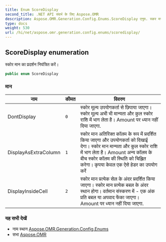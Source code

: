 ```yaml
---
title: Enum ScoreDisplay
second_title: .NET API संदर्भ के लिए Aspose.OMR
description: Aspose.OMR.Generation.Config.Enums.ScoreDisplay एनुम. स्कर मन क प्रदर्शन नयंत्रत करें
type: docs
weight: 530
url: /hi/net/aspose.omr.generation.config.enums/scoredisplay/
---
```

## ScoreDisplay enumeration

स्कोर मान का प्रदर्शन नियंत्रित करें।

```csharp
public enum ScoreDisplay
```

### मान

| नाम | कीमत | विवरण |
| --- | --- | --- |
| DontDisplay | `0` | स्कोर मूल्य उपयोगकर्ता से छिपाया जाएगा। स्कोर मूल्य अभी भी मान्यता और कुल स्कोर राशि में भाग लेता है। Amount पर ध्यान नहीं दिया जाएगा. |
| DisplayAsExtraColumn | `1` | स्कोर मान अतिरिक्त कॉलम के रूप में प्रदर्शित किया जाएगा और उपयोगकर्ता को दिखाई देगा। स्कोर मान मान्यता और कुल स्कोर राशि में भाग लेता है। Amount अन्य कॉलम के बीच स्कोर कॉलम की स्थिति को चिह्नित करेगा। कृपया केवल एक ऐसे हेडर का उपयोग करें |
| DisplayInsideCell | `2` | स्कोर मान प्रत्येक सेल के अंदर प्रदर्शित किया जाएगा। स्कोर मान प्रत्येक बबल के अंदर स्थान होगा। वर्तमान संस्करण में - एक अंक प्रति बबल या अपवाद फेंका जाएगा। Amount पर ध्यान नहीं दिया जाएगा. |

### यह सभी देखें

* नाम स्थान [Aspose.OMR.Generation.Config.Enums](../../aspose.omr.generation.config.enums/)
* सभा [Aspose.OMR](../../)


